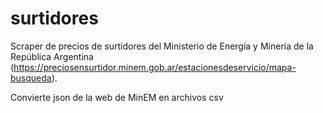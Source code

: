 # surtidores
Scraper de precios de surtidores del Ministerio de Energía y Minería de la República Argentina (https://preciosensurtidor.minem.gob.ar/estacionesdeservicio/mapa-busqueda).

Convierte json de la web de MinEM en archivos csv
